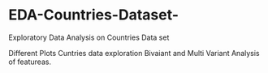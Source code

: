 # EDA-Countries-Dataset-
Exploratory Data Analysis on Countries Data set

Different Plots
Cuntries data exploration 
Bivaiant and Multi Variant Analysis of featureas.
